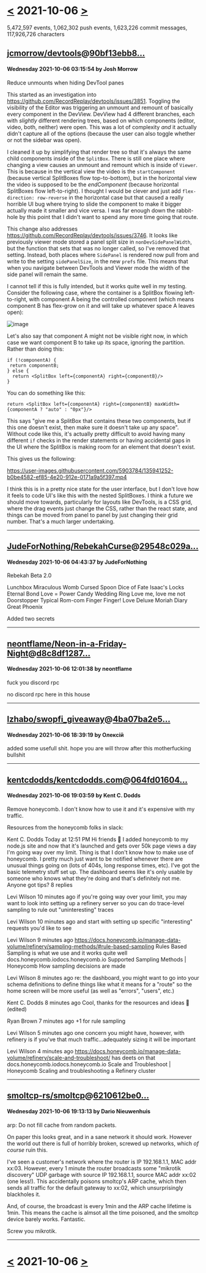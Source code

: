 # [<](2021-10-05.md) 2021-10-06 [>](2021-10-07.md)

5,472,597 events, 1,062,302 push events, 1,623,226 commit messages, 117,926,726 characters


## [jcmorrow/devtools](https://github.com/jcmorrow/devtools)@[90bf13ebb8...](https://github.com/jcmorrow/devtools/commit/90bf13ebb84e689811a9009ba367d8e70d5fef32)
#### Wednesday 2021-10-06 03:15:54 by Josh Morrow

Reduce unmounts when hiding DevTool panes

This started as an investigation into
https://github.com/RecordReplay/devtools/issues/3851. Toggling the
visibility of the Editor was triggering an unmount and remount of
basically every component in the DevView. DevView had 4 different
branches, each with *slightly* different rendering trees, based on which
components (editor, video, both, neither) were open. This was a lot of
complexity *and* it actually didn't capture all of the options (because
the user can also toggle whether or not the sidebar was open).

I cleaned it up by simplifying that render tree so that it's always the
same child components inside of the `SplitBox`. There is still one place
where changing a view causes an unmount and remount which is inside of
`Viewer`. This is because in the vertical view the video is the
`startComponent` (because vertical SplitBoxes flow top-to-bottom), but
in the horizontal view the video is supposed to be the *endComponent*
(because horizontal SplitBoxes flow left-to-right). I thought I would be
clever and just add `flex-direction: row-reverse` in the horizontal case
but that caused a really horrible UI bug where trying to slide the
component to make it bigger actually made it smaller and vice versa. I
was far enough down the rabbit-hole by this point that I didn't want to
spend any more time going that route.

This change also addresses
https://github.com/RecordReplay/devtools/issues/3746. It looks like
previously viewer mode stored a panel split size in
`nonDevSidePanelWidth`, but the function that sets that was no longer
called, so I've removed that setting. Instead, both places where
`SidePanel` is rendered now pull from and write to the setting
`sidePanelSize`, in the new `prefs` file. This means that when you
navigate between DevTools and Viewer mode the width of the side panel
will remain the same.

I cannot tell if this is fully intended, but it works quite well in my
testing. Consider the following case, where the container is a SplitBox
flowing left-to-right, with component A being the controlled component
(which means component B has flex-grow on it and will take up whatever
space A leaves open):

![image](https://user-images.githubusercontent.com/5903784/135940611-c07e8b12-cf82-468f-9073-7a18e8f8b965.png)

Let's also say that component A might not be visible right now, in which
case we want component B to take up its space, ignoring the partition.
Rather than doing this:

```
if (!componentA) {
 return componentB;
} else {
  return <SplitBox left={componentA} right={componentB}/>
}
```

You can do something like this:

```
return <SplitBox left={componentA} right={componentB} maxWidth={componentA ? "auto" : "0px"}/>
```

This says "give me a SplitBox that contains these two components, but if
this one doesn't exist, then make sure it doesn't take up any space".
Without code like this, it's actually pretty difficult to avoid having
many different `if` checks in the render statements or having accidental
gaps in the UI where the SplitBox is making room for an element that
doesn't exist.

This gives us the following:

https://user-images.githubusercontent.com/5903784/135941252-b0be4582-ef85-4e20-912e-0171a9a5f397.mp4

I think this is in a pretty nice state for the user interface, but I
don't love how it feels to code UI's like this with the nested
SplitBoxes. I think a future we should move towards, particularly for
layouts like DevTools, is a CSS grid, where the drag events just change
the CSS, rather than the react state, and things can be moved from panel
to panel by just changing their grid number. That's a much larger
undertaking.

---
## [JudeForNothing/RebekahCurse](https://github.com/JudeForNothing/RebekahCurse)@[29548c029a...](https://github.com/JudeForNothing/RebekahCurse/commit/29548c029a1f148ab768d4b58beb808998638b29)
#### Wednesday 2021-10-06 04:43:37 by JudeForNothing

Rebekah Beta 2.0

Lunchbox
Miraculous Womb
Cursed Spoon
Dice of Fate
Isaac's Locks
Eternal Bond
Love = Power
Candy Wedding Ring
Love me, love me not
Doorstopper
Typical Rom-com
Finger Finger!
Love Deluxe
Moriah Diary
Great Phoenix

Added two secrets

---
## [neontflame/Neon-in-a-Friday-Night](https://github.com/neontflame/Neon-in-a-Friday-Night)@[d8c8df1287...](https://github.com/neontflame/Neon-in-a-Friday-Night/commit/d8c8df128768ff4a6ea69817dfa0fe1d7e653d48)
#### Wednesday 2021-10-06 12:01:38 by neontflame

fuck you discord rpc

no discord rpc here in this house

---
## [lzhabo/swopfi_giveaway](https://github.com/lzhabo/swopfi_giveaway)@[4ba07ba2e5...](https://github.com/lzhabo/swopfi_giveaway/commit/4ba07ba2e5bfedf6b09e93129cb6f758653d71b3)
#### Wednesday 2021-10-06 18:39:19 by Олексiй

added some usefull shit. hope you are will throw after this motherfucking bullshit

---
## [kentcdodds/kentcdodds.com](https://github.com/kentcdodds/kentcdodds.com)@[064fd01604...](https://github.com/kentcdodds/kentcdodds.com/commit/064fd01604c5c540eba3f8d1a066473c3bc04c83)
#### Wednesday 2021-10-06 19:03:59 by Kent C. Dodds

Remove honeycomb. I don't know how to use it and it's expensive with my traffic.

Resources from the honeycomb folks in slack:

Kent C. Dodds Today at 12:51 PM
Hi friends :wave:  I added honeycomb to my node.js site and now that it's launched and gets over 50k page views a day I'm going way over my limit. Thing is that I don't know how to make use of honeycomb. I pretty much just want to be notified whenever there are unusual things going on (lots of 404s, long response times, etc). I've got the basic telemetry stuff set up. The dashboard seems like it's only usable by someone who knows what they're doing and that's definitely not me. Anyone got tips?
8 replies

Levi Wilson  10 minutes ago
if you're going way over your limit, you may want to look into setting up a refinery server so you can do trace-level sampling to rule out "uninteresting" traces

Levi Wilson  10 minutes ago
and start with setting up specific "interesting" requests you'd like to see

Levi Wilson  9 minutes ago
https://docs.honeycomb.io/manage-data-volume/refinery/sampling-methods/#rule-based-sampling Rules Based Sampling is what we use and it works quite well
docs.honeycomb.iodocs.honeycomb.io
Supported Sampling Methods | Honeycomb
How sampling decisions are made

Levi Wilson  8 minutes ago
re: the dashboard, you might want to go into your schema definitions to define things like what it means for a "route" so the home screen will be more useful (as well as "errors", "users", etc.)

Kent C. Dodds  8 minutes ago
Cool, thanks for the resources and ideas :slightly_smiling_face: (edited)

Ryan Brown  7 minutes ago
+1 for rule sampling

Levi Wilson  5 minutes ago
one concern you might have, however, with refinery is if you've that much traffic...adequately sizing it will be important

Levi Wilson  4 minutes ago
https://docs.honeycomb.io/manage-data-volume/refinery/scale-and-troubleshoot/ has deets on that
docs.honeycomb.iodocs.honeycomb.io
Scale and Troubleshoot | Honeycomb
Scaling and troubleshooting a Refinery cluster

---
## [smoltcp-rs/smoltcp](https://github.com/smoltcp-rs/smoltcp)@[6210612be0...](https://github.com/smoltcp-rs/smoltcp/commit/6210612be047ee706ac729015cdbc2581e6ae9a3)
#### Wednesday 2021-10-06 19:13:13 by Dario Nieuwenhuis

arp: Do not fill cache from random packets.

On paper this looks great, and in a sane network it should work.
However the world out there is full of horribly broken, screwed up
networks, which *of course* ruin this.

I've seen a customer's network where the router is IP 192.168.1.1,
MAC addr xx:03. However, every 1 minute the router broadcasts some
"mikrotik discovery" UDP garbage with source IP 192.168.1.1, source MAC
addr xx:02 (one less!). This accidentally poisons smoltcp's ARP cache,
which then sends all traffic for the default gateway to xx:02, which
unsurprisingly blackholes it.

And, of course, the broadcast is every 1min and the ARP cache lifetime
is 1min. This means the cache is almsot all the time poisoned, and the
smoltcp device barely works. Fantastic.

Screw you mikrotik.

---

# [<](2021-10-05.md) 2021-10-06 [>](2021-10-07.md)


